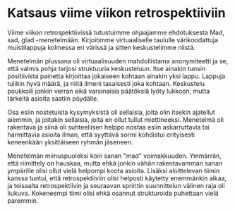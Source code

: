 # Katsaus viime viikon retrospektiiviin

Viime viikon retrospektiivissä tutustuimme ohjaajamme ehdotuksesta Mad, sad, glad -menetelmään. Kirjoitimme virtuaaliselle taululle värikoodattuja muistilappuja kolmessa eri värissä ja sitten keskustelimme niistä.

Menetelmän plussana oli virtuaalisuuden mahdollistama anonymiteetti ja se, että valmis pohja tarjosi struktuuria keskusteluun. Itse ainakin tunsin positiivista painetta kirjoittaa jokaiseen kohtaan ainakin yksi lappu. Lappuja tulikin hyvä määrä, ja niitä ilmeni tasaisesti joka kohtaan. Keskustelu poukkoili jonkin verran eikä varsinaisia päätöksiä lyöty lukkoon, mutta tärkeitä asioita saatiin pöydälle.

Osa esiin nostetuista kysymyksistä oli sellaisia, joita olin itsekin ajatellut aiemmin, ja joitakin sellaisia, joita en ollut tullut miettineeksi. Menetelmä oli rakentava ja siinä oli suhteellisen helppo nostaa esiin askarruttavia tai harmittavia asioita ilman, että syyttävä sormi kohdistui erityisesti keneenkään yksittäiseen ryhmän jäseneen.

Menetelmän miinuspuoleksi koin sanan "mad" voimakkuuden. Ymmärrän, että riimittely on hauskaa, mutta ehkä jonkin vähän rakentavamman sanan ympärille olisi ollut vielä helpompi koota asioita. Lisäksi aloittelevan tiimin kanssa tuntui, että retrospektiiviin olisi helposti käytetty enemmänkin aikaa, ja toisaalta retrospektiivin ja seuraavan sprintin suunnittelun välinen raja oli liukuva. Kokeneempi tiimi olisi ehkä osannut strukturoida puhettaan vielä paremmin.